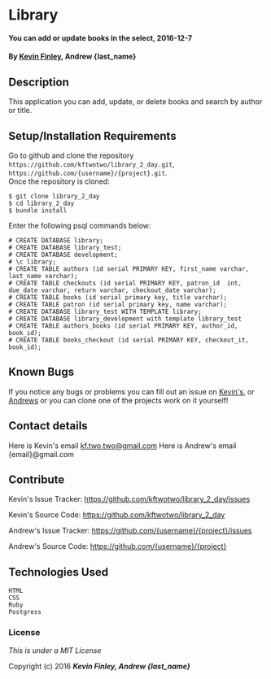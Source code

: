 # Library

#### You can add or update books in the select, 2016-12-7

#### By [Kevin Finley](http://www.kfinley.com), Andrew {last_name}

## Description

This application you can add, update, or delete books and search by author or title.

## Setup/Installation Requirements

Go to github and clone the repository `https://github.com/kftwotwo/library_2_day.git`, `https://github.com/{username}/{project}.git`.  
Once the repository is cloned:
```
$ git clone library_2_day
$ cd library_2_day
$ bundle install
```

Enter the following psql commands below:

```
# CREATE DATABASE library;
# CREATE DATABASE library_test;
# CREATE DATABASE development;
# \c library;
# CREATE TABLE authors (id serial PRIMARY KEY, first_name varchar, last_name varchar);
# CREATE TABLE checkouts (id serial PRIMARY KEY, patron_id  int, due_date varchar, return varchar, checkout_date varchar);
# CREATE TABLE books (id serial primary key, title varchar);
# CREATE TABLE patron (id serial primary key, name varchar);
# CREATE DATABASE library_test WITH TEMPLATE library;
# CREATE DATABASE library_development with template library_test
# CREATE TABLE authors_books (id serial PRIMARY KEY, author_id, book_id);
# CREATE TABLE books_checkout (id serial PRIMARY KEY, checkout_it, book_id);
```

## Known Bugs

If you notice any bugs or problems you can fill out an issue on [Kevin's](http://www.github.com/kftwotwo/library_2_day/issue), or [Andrews](http://www.github.com/kftwotwo/library_2_day/issue) or you can clone one of the projects work on it yourself!

## Contact details
Here is Kevin's email kf.two.two@gmail.com
Here is Andrew's email {email}@gmail.com

## Contribute

Kevin's Issue Tracker: https://github.com/kftwotwo/library_2_day/issues

Kevin's Source Code: https://github.com/kftwotwo/library_2_day

Andrew's Issue Tracker: https://github.com/{username}/{project}/issues

Andrew's Source Code: https://github.com/{username}/{project}


## Technologies Used
```
HTML
CSS
Ruby
Postgress
```
### License

*This is under a MIT License*

Copyright (c) 2016 **_Kevin Finley, Andrew {last_name}_**
